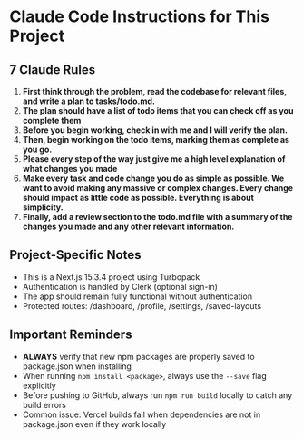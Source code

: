 # Claude Code Instructions for This Project

## 7 Claude Rules

1. **First think through the problem, read the codebase for relevant files, and write a plan to tasks/todo.md.**
2. **The plan should have a list of todo items that you can check off as you complete them**
3. **Before you begin working, check in with me and I will verify the plan.**
4. **Then, begin working on the todo items, marking them as complete as you go.**
5. **Please every step of the way just give me a high level explanation of what changes you made**
6. **Make every task and code change you do as simple as possible. We want to avoid making any massive or complex changes. Every change should impact as little code as possible. Everything is about simplicity.**
7. **Finally, add a review section to the todo.md file with a summary of the changes you made and any other relevant information.**

## Project-Specific Notes
- This is a Next.js 15.3.4 project using Turbopack
- Authentication is handled by Clerk (optional sign-in)
- The app should remain fully functional without authentication
- Protected routes: /dashboard, /profile, /settings, /saved-layouts

## Important Reminders
- **ALWAYS** verify that new npm packages are properly saved to package.json when installing
- When running `npm install <package>`, always use the `--save` flag explicitly
- Before pushing to GitHub, always run `npm run build` locally to catch any build errors
- Common issue: Vercel builds fail when dependencies are not in package.json even if they work locally